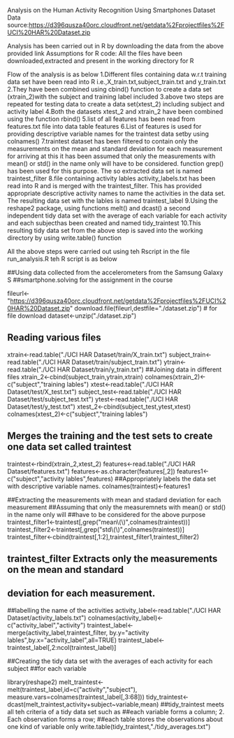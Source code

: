 Analysis on the Human Activity Recognition Using Smartphones Dataset
Data source:https://d396qusza40orc.cloudfront.net/getdata%2Fprojectfiles%2FUCI%20HAR%20Dataset.zip

Analysis has been carried out in R by downloading the data from the above provided link
Assumptions for R code: All the files have been downloaded,extracted and present in the working directory for R 

Flow of the analysis is as below
1.Different files containing data w.r.t training data set have been read into R
i.e.,X_train.txt,subject_train.txt and y_train.txt
2.They have been combined using cbind() function to create a data set (xtrain_2)with the subject and training label included
3.above two steps are repeated for testing data to create a data set(xtest_2) including subject and activity label
4.Both the datasets xtest_2 and xtrain_2 have been combined using the function rbind()
5.list of all features has been read from features.txt file into data table features
6.List of features is used for providing descriptive variable names for the traintest data setby using colnames()
7.traintest dataset has been filtered to contain only the measurements on the mean and standard deviation for each measurement
for arriving at this it has been assumed that only the measurements with mean() or std() in the name only will
have to be considered. function grep() has been used for this purpose.
The so extracted data set is named  traintest_filter
8.file containing activity lables activity_labels.txt has been read into R and is merged with the traintest_filter.
This has provided appropriate descriptive activity names to name the activities in the data set.
The resulting data set with the lables is named traintest_label
9.Using the reshape2 package, using functions melt() and dcast() a second independent tidy data set
 with the average of each variable for each activity and each subjecthas been created and named tidy_traintest
10.This resulting tidy data set from the above step is saved into the working directory by using write.table() function

All the above steps were carried out using teh Rscript in the file run_analysis.R
teh R script is as below

##Using data collected from the accelerometers from the Samsung Galaxy S
##smartphone.solving for the assignment in the course 

fileurl<-"https://d396qusza40orc.cloudfront.net/getdata%2Fprojectfiles%2FUCI%20HAR%20Dataset.zip"
download.file(fileurl,destfile="./dataset.zip") # for file download
dataset<-unzip("./dataset.zip")

## Reading various files
xtrain<-read.table("./UCI HAR Dataset/train/X_train.txt")
subject_train<-read.table("./UCI HAR Dataset/train/subject_train.txt")
ytrain<-read.table("./UCI HAR Dataset/train/y_train.txt")
##Joining data in different files
xtrain_2<-cbind(subject_train,ytrain,xtrain)
colnames(xtrain_2)<-c("subject","training lables")
xtest<-read.table("./UCI HAR Dataset/test/X_test.txt")
subject_test<-read.table("./UCI HAR Dataset/test/subject_test.txt")
ytest<-read.table("./UCI HAR Dataset/test/y_test.txt")
xtest_2<-cbind(subject_test,ytest,xtest)
colnames(xtest_2)<-c("subject","training lables")
## Merges the training and the test sets to create one data set called traintest
traintest<-rbind(xtrain_2,xtest_2)
features<-read.table("./UCI HAR Dataset/features.txt")
features<-as.character(features[,2])
features1<-c("subject","activity lables",features)
##Appropriately labels the data set with descriptive variable names. 
colnames(traintest)<-features1

##Extracting the measurements with mean and stadard deviation for each measurement
##Assuming that only the measuremnets with mean() or std() in the name only will
##have to be considered for the above purpose
traintest_filter1<-traintest[,grep("mean\\(\\)",colnames(traintest))]
traintest_filter2<-traintest[,grep("std\\(\\)",colnames(traintest))]
traintest_filter<-cbind(traintest[,1:2],traintest_filter1,traintest_filter2)
## traintest_filter Extracts only the measurements on the mean and standard 
## deviation for each measurement. 

##labelling the name of the activities
activity_label<-read.table("./UCI HAR Dataset/activity_labels.txt")
colnames(activity_label)<-c("activity_label","activity")
traintest_label<-merge(activity_label,traintest_filter,
                       by.y="activity lables",by.x="activity_label",all=TRUE)
traintest_label<-traintest_label[,2:ncol(traintest_label)]

##Creating the tidy data set with the averages of each activity for each subject
##for each variable

library(reshape2)
melt_traintest<-melt(traintest_label,id=c("activity","subject"),
        measure.vars=colnames(traintest_label[,3:68]))
tidy_traintest<-dcast(melt_traintest,activity+subject~variable,mean)
##tidy_traintest meets all teh criteria of a tidy data set such as
##each variable forms a column; 2. Each observation forms a row;
##each table stores the observations about one kind of variable only
write.table(tidy_traintest,"./tidy_averages.txt")

